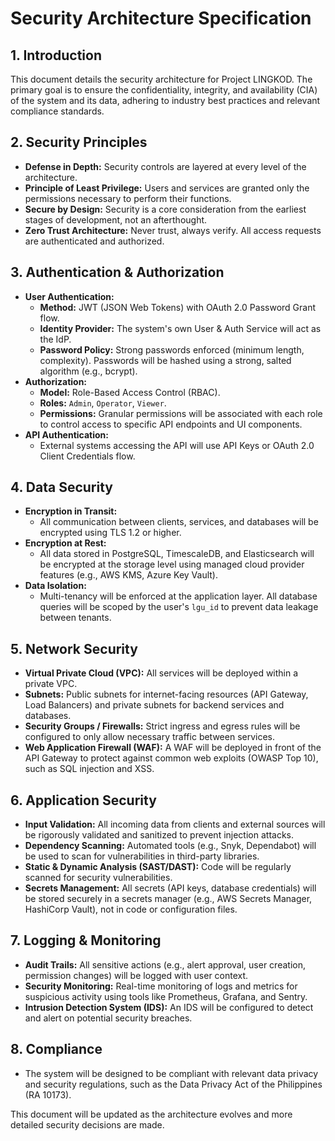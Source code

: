# Security Architecture Specification

## 1. Introduction

This document details the security architecture for Project LINGKOD. The primary goal is to ensure the confidentiality, integrity, and availability (CIA) of the system and its data, adhering to industry best practices and relevant compliance standards.

## 2. Security Principles

- **Defense in Depth:** Security controls are layered at every level of the architecture.
- **Principle of Least Privilege:** Users and services are granted only the permissions necessary to perform their functions.
- **Secure by Design:** Security is a core consideration from the earliest stages of development, not an afterthought.
- **Zero Trust Architecture:** Never trust, always verify. All access requests are authenticated and authorized.

## 3. Authentication & Authorization

- **User Authentication:**
    - **Method:** JWT (JSON Web Tokens) with OAuth 2.0 Password Grant flow.
    - **Identity Provider:** The system's own User & Auth Service will act as the IdP.
    - **Password Policy:** Strong passwords enforced (minimum length, complexity). Passwords will be hashed using a strong, salted algorithm (e.g., bcrypt).
- **Authorization:**
    - **Model:** Role-Based Access Control (RBAC).
    - **Roles:** `Admin`, `Operator`, `Viewer`.
    - **Permissions:** Granular permissions will be associated with each role to control access to specific API endpoints and UI components.
- **API Authentication:**
    - External systems accessing the API will use API Keys or OAuth 2.0 Client Credentials flow.

## 4. Data Security

- **Encryption in Transit:**
    - All communication between clients, services, and databases will be encrypted using TLS 1.2 or higher.
- **Encryption at Rest:**
    - All data stored in PostgreSQL, TimescaleDB, and Elasticsearch will be encrypted at the storage level using managed cloud provider features (e.g., AWS KMS, Azure Key Vault).
- **Data Isolation:**
    - Multi-tenancy will be enforced at the application layer. All database queries will be scoped by the user's `lgu_id` to prevent data leakage between tenants.

## 5. Network Security

- **Virtual Private Cloud (VPC):** All services will be deployed within a private VPC.
- **Subnets:** Public subnets for internet-facing resources (API Gateway, Load Balancers) and private subnets for backend services and databases.
- **Security Groups / Firewalls:** Strict ingress and egress rules will be configured to only allow necessary traffic between services.
- **Web Application Firewall (WAF):** A WAF will be deployed in front of the API Gateway to protect against common web exploits (OWASP Top 10), such as SQL injection and XSS.

## 6. Application Security

- **Input Validation:** All incoming data from clients and external sources will be rigorously validated and sanitized to prevent injection attacks.
- **Dependency Scanning:** Automated tools (e.g., Snyk, Dependabot) will be used to scan for vulnerabilities in third-party libraries.
- **Static & Dynamic Analysis (SAST/DAST):** Code will be regularly scanned for security vulnerabilities.
- **Secrets Management:** All secrets (API keys, database credentials) will be stored securely in a secrets manager (e.g., AWS Secrets Manager, HashiCorp Vault), not in code or configuration files.

## 7. Logging & Monitoring

- **Audit Trails:** All sensitive actions (e.g., alert approval, user creation, permission changes) will be logged with user context.
- **Security Monitoring:** Real-time monitoring of logs and metrics for suspicious activity using tools like Prometheus, Grafana, and Sentry.
- **Intrusion Detection System (IDS):** An IDS will be configured to detect and alert on potential security breaches.

## 8. Compliance

- The system will be designed to be compliant with relevant data privacy and security regulations, such as the Data Privacy Act of the Philippines (RA 10173).

This document will be updated as the architecture evolves and more detailed security decisions are made.

